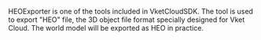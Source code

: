 HEOExporter is one of the tools included in VketCloudSDK. The tool is used to export "HEO" file, the 3D object file format specially designed for Vket Cloud. The world model will be exported as HEO in practice.